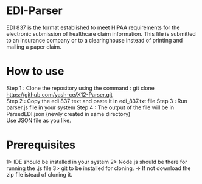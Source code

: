 # EDI-Parser
EDI 837 is the format established to meet HIPAA requirements for the electronic submission of healthcare claim information. This file is submitted to an insurance company or to a clearinghouse instead of printing and mailing a paper claim.

# How to use
Step 1 : Clone the repository using the command : git clone https://github.com/yash-ce/X12-Parser.git                                                                   
Step 2 : Copy the edi 837 text and paste it in edi_837.txt file
Step 3 : Run parser.js file in your system
Step 4 : The output of the file will be in ParsedEDI.json (newly created in same directory)                                                                                                           
Use JSON file as you like.

# Prerequisites 
1> IDE should be installed in your system
2> Node.js should be there for running the .js file
3> git to be installed for cloning. => If not download the zip file istead of cloning it.

